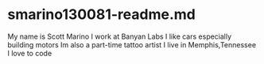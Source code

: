 # smarino130081-readme.md
My name is Scott Marino
I work at Banyan Labs
I like cars especially building motors
Im also a part-time tattoo artist
I live in Memphis,Tennessee
I love to code

